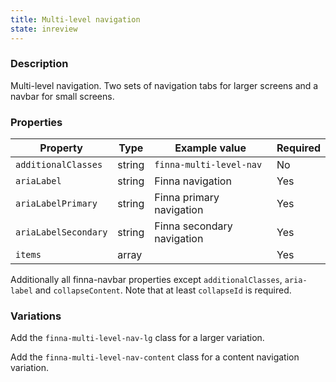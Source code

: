 ```yaml
---
title: Multi-level navigation
state: inreview
---
```


### Description

Multi-level navigation. Two sets of navigation tabs for larger screens and a
navbar for small screens.

### Properties

| Property             | Type   | Example value                | Required |
| ---------------------| ------ | ---------------------------- | -------- |
| `additionalClasses`  | string | `finna-multi-level-nav`      | No       |
| `ariaLabel`          | string | Finna navigation             | Yes      |
| `ariaLabelPrimary`   | string | Finna primary navigation     | Yes      |
| `ariaLabelSecondary` | string | Finna secondary navigation   | Yes      |
| `items`              | array  |                              | Yes      |

Additionally all finna-navbar properties except `additionalClasses`,
`aria-label` and `collapseContent`. Note that at least `collapseId` is required.  

### Variations

Add the `finna-multi-level-nav-lg` class for a larger variation.

Add the `finna-multi-level-nav-content` class for a content navigation
variation.
